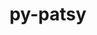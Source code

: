 ---
title: "py-patsy"
layout: cache
categories: [package, develop-2024-05-12]
meta: {"versions": ["0.5.3"], "compilers": ["gcc@=11.4.0", "gcc@=9.4.0", "oneapi@=2024.0.0"], "oss": ["ubuntu20.04", "ubuntu22.04"], "platforms": ["linux"], "targets": ["neoverse_v1", "neoverse_v2", "ppc64le", "x86_64_v3"], "stacks": ["e4s", "e4s-neoverse-v2", "e4s-neoverse_v1", "e4s-oneapi", "e4s-power", "root"], "num_specs": 5, "num_specs_by_stack": {"e4s-power": 1, "root": 5, "e4s-neoverse_v1": 1, "e4s-neoverse-v2": 1, "e4s": 1, "e4s-oneapi": 1}}
spec_details: [{"hash": "ajeelsnvylnp3bxq7ow3yn2h7ggs4so2", "compiler": "gcc@=9.4.0", "versions": ["0.5.3"], "os": "ubuntu20.04", "platform": "linux", "target": "ppc64le", "variants": ["build_system=python_pip", "~splines"], "stacks": ["e4s-power", "root"], "size": "-", "tarball": "https://binaries.spack.io/releases/develop-2024-05-12/build_cache/linux-ubuntu20.04-ppc64le/gcc-9.4.0/py-patsy-0.5.3/linux-ubuntu20.04-ppc64le-gcc-9.4.0-py-patsy-0.5.3-ajeelsnvylnp3bxq7ow3yn2h7ggs4so2.spack"}, {"hash": "tn4zcozzssfjyysx4awvjgtygptfh5yb", "compiler": "gcc@=11.4.0", "versions": ["0.5.3"], "os": "ubuntu22.04", "platform": "linux", "target": "neoverse_v1", "variants": ["build_system=python_pip", "~splines"], "stacks": ["root", "e4s-neoverse_v1"], "size": "-", "tarball": "https://binaries.spack.io/releases/develop-2024-05-12/build_cache/linux-ubuntu22.04-neoverse_v1/gcc-11.4.0/py-patsy-0.5.3/linux-ubuntu22.04-neoverse_v1-gcc-11.4.0-py-patsy-0.5.3-tn4zcozzssfjyysx4awvjgtygptfh5yb.spack"}, {"hash": "dcnd2atyozbcqnblpma7o47niqoipjxo", "compiler": "gcc@=11.4.0", "versions": ["0.5.3"], "os": "ubuntu22.04", "platform": "linux", "target": "neoverse_v2", "variants": ["build_system=python_pip", "~splines"], "stacks": ["root", "e4s-neoverse-v2"], "size": "-", "tarball": "https://binaries.spack.io/releases/develop-2024-05-12/build_cache/linux-ubuntu22.04-neoverse_v2/gcc-11.4.0/py-patsy-0.5.3/linux-ubuntu22.04-neoverse_v2-gcc-11.4.0-py-patsy-0.5.3-dcnd2atyozbcqnblpma7o47niqoipjxo.spack"}, {"hash": "nbik6rh4wsyugnwxovq3irouanutkyux", "compiler": "gcc@=11.4.0", "versions": ["0.5.3"], "os": "ubuntu22.04", "platform": "linux", "target": "x86_64_v3", "variants": ["build_system=python_pip", "~splines"], "stacks": ["root", "e4s"], "size": "-", "tarball": "https://binaries.spack.io/releases/develop-2024-05-12/build_cache/linux-ubuntu22.04-x86_64_v3/gcc-11.4.0/py-patsy-0.5.3/linux-ubuntu22.04-x86_64_v3-gcc-11.4.0-py-patsy-0.5.3-nbik6rh4wsyugnwxovq3irouanutkyux.spack"}, {"hash": "7jztdm7t3x3wnej3y74kwycjytw5axr2", "compiler": "oneapi@=2024.0.0", "versions": ["0.5.3"], "os": "ubuntu22.04", "platform": "linux", "target": "x86_64_v3", "variants": ["build_system=python_pip", "~splines"], "stacks": ["e4s-oneapi", "root"], "size": "-", "tarball": "https://binaries.spack.io/releases/develop-2024-05-12/build_cache/linux-ubuntu22.04-x86_64_v3/oneapi-2024.0.0/py-patsy-0.5.3/linux-ubuntu22.04-x86_64_v3-oneapi-2024.0.0-py-patsy-0.5.3-7jztdm7t3x3wnej3y74kwycjytw5axr2.spack"}]
---